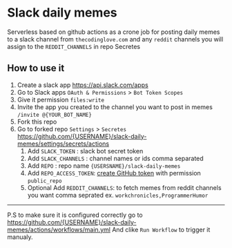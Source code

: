 # Slack daily memes

Serverless based on github actions as a crone job for posting daily memes to a slack channel from `thecodinglove.com`
and any `reddit` channels you will assign to the `REDDIT_CHANNELS` in repo Secretes

## How to use it
1. Create a slack app https://api.slack.com/apps
2. Go to Slack apps `OAuth & Permissions` > `Bot Token Scopes` 
3. Give it permission `files:write`
4. Invite the app you created to the channel you want to post in memes `/invite @{YOUR_BOT_NAME}`
5. Fork this repo
6. Go to forked repo `Settings` > `Secretes`  https://github.com/{USERNAME}/slack-daily-memes/settings/secrets/actions
   1. Add `SLACK_TOKEN` : slack bot secret token
   2. Add `SLACK_CHANNELS` : channel names or ids comma separated
   3. Add `REPO` : repo name `{USERSNAME}/slack-daily-memes`
   4. Add `REPO_ACCESS_TOKEN`: [create GitHub token](https://github.com/settings/tokens/new) with permission `public_repo`
   5. Optional Add `REDDIT_CHANNELS`: to fetch memes from reddit channels you want comma seprated ex. `workchronicles,ProgrammerHumor`
---
P.S to make sure it is configured correctly go to https://github.com/{USERNAME}/slack-daily-memes/actions/workflows/main.yml
And clike `Run Workflow` to trigger it manualy.


